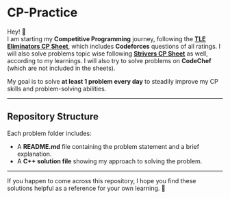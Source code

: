 # CP-Practice

Hey! 👋  
I am starting my **Competitive Programming** journey, following the [**TLE Eliminators CP Sheet**](https://www.tle-eliminators.com/cp-sheet), which includes **Codeforces** questions of all ratings. I will also solve problems topic wise following [**Strivers CP Sheet**](https://takeuforward.org/interview-experience/strivers-cp-sheet) as well, according to my learnings.
I will also try to solve problems on **CodeChef** (which are not included in the sheets).  

My goal is to solve **at least 1 problem every day** to steadily improve my CP skills and problem-solving abilities.  

---

## Repository Structure
Each problem folder includes:
- A **README.md** file containing the problem statement and a brief explanation.
- A **C++ solution file** showing my approach to solving the problem.

---

If you happen to come across this repository, I hope you find these solutions helpful as a reference for your own learning. 🚀

